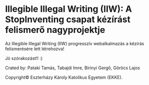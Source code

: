# Illegible Illegal Writing (IIW): A StopInventing csapat kézírást felismerő nagyprojektje

Az Illegible Illegal Writing (IIW) progresszív webalkalmazás a kézírás felísmerésére lett létrehozva!

Jó szórakozást!! :)

Crated by: Pataki Tamás, Tabajdi Imre, Birinyi Gergő, Göröcs Lajos

Copyright© Eszterházy Károly Katolikus Egyetem (EKKE).
